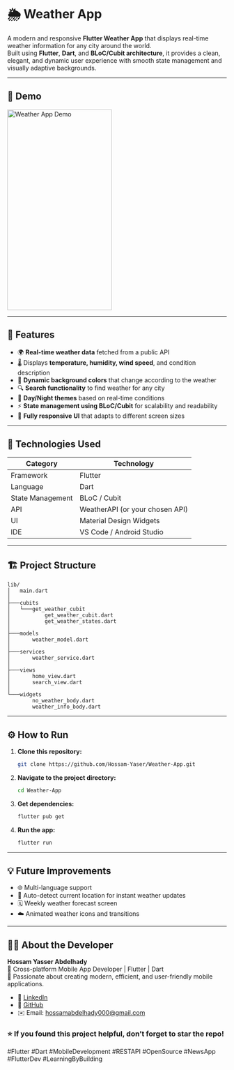 # 🌦️ Weather App

A modern and responsive **Flutter Weather App** that displays real-time weather information for any city around the world.  
Built using **Flutter**, **Dart**, and **BLoC/Cubit architecture**, it provides a clean, elegant, and dynamic user experience with smooth state management and visually adaptive backgrounds.

---

## 🎥 Demo

<img src="demo/Record_2025-10-21-06-58-07_c3995fee05de960e26ec26b8103e34a5.gif" width="240" height="460" alt="Weather App Demo" />

---

## 🚀 Features

- 🌍 **Real-time weather data** fetched from a public API  
- 🌡️ Displays **temperature, humidity, wind speed**, and condition description  
- 🎨 **Dynamic background colors** that change according to the weather  
- 🔍 **Search functionality** to find weather for any city  
- 🌙 **Day/Night themes** based on real-time conditions  
- ⚡ **State management using BLoC/Cubit** for scalability and readability  
- 📱 **Fully responsive UI** that adapts to different screen sizes  

---

## 🧠 Technologies Used

| Category | Technology |
|-----------|-------------|
| Framework | Flutter |
| Language | Dart |
| State Management | BLoC / Cubit |
| API | WeatherAPI (or your chosen API) |
| UI | Material Design Widgets |
| IDE | VS Code / Android Studio |

---

## 🏗️ Project Structure

```
lib/
│   main.dart
│
├───cubits
│   └───get_weather_cubit
│           get_weather_cubit.dart
│           get_weather_states.dart
│
├───models
│       weather_model.dart
│
├───services
│       weather_service.dart
│
├───views
│       home_view.dart
│       search_view.dart
│
└───widgets
        no_weather_body.dart
        weather_info_body.dart
```

---

## ⚙️ How to Run

1. **Clone this repository:**
   ```bash
   git clone https://github.com/Hossam-Yaser/Weather-App.git
   ```

2. **Navigate to the project directory:**
   ```bash
   cd Weather-App
   ```

3. **Get dependencies:**
   ```bash
   flutter pub get
   ```

4. **Run the app:**
   ```bash
   flutter run
   ```

---

## 💡 Future Improvements

- 🌐 Multi-language support  
- 📍 Auto-detect current location for instant weather updates  
- 🗓️ Weekly weather forecast screen  
- ☁️ Animated weather icons and transitions  

---

## 👨‍💻 About the Developer

**Hossam Yasser Abdelhady**  
📱 Cross-platform Mobile App Developer | Flutter | Dart  
💼 Passionate about creating modern, efficient, and user-friendly mobile applications.  

* 💼 [LinkedIn](https://www.linkedin.com/in/hossam-yasser-abdelhady/)
* 🐙 [GitHub](https://github.com/Hossam-Yaser)
* ✉️ Email: [hossamabdelhady000@gmail.com](hossamabdelhady000@gmail.com)



### ⭐ If you found this project helpful, don’t forget to star the repo!

#Flutter #Dart #MobileDevelopment #RESTAPI #OpenSource #NewsApp #FlutterDev #LearningByBuilding
